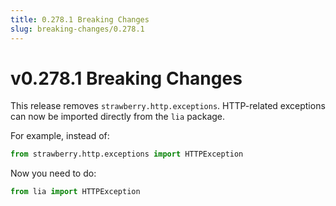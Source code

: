 ```yaml
---
title: 0.278.1 Breaking Changes
slug: breaking-changes/0.278.1
---
```


# v0.278.1 Breaking Changes

This release removes `strawberry.http.exceptions`. HTTP-related exceptions can
now be imported directly from the `lia` package.

For example, instead of:

```python
from strawberry.http.exceptions import HTTPException
```

Now you need to do:

```python
from lia import HTTPException
```
